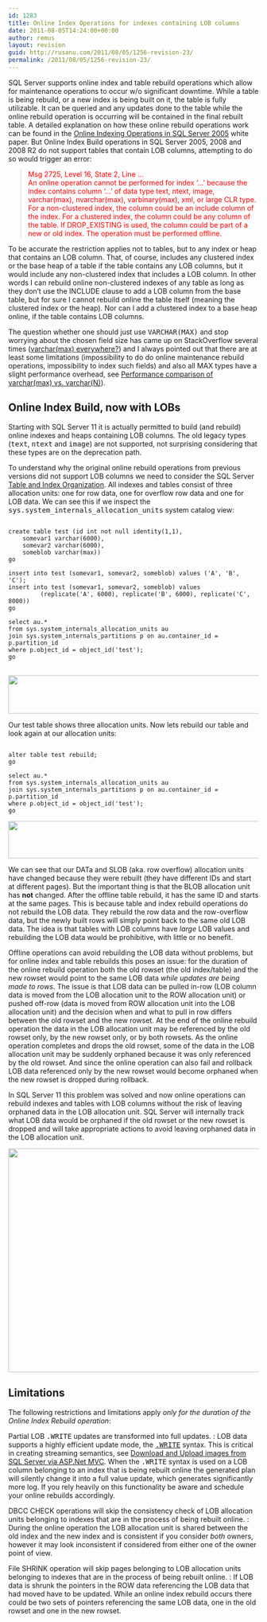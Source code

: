 ```yaml
---
id: 1283
title: Online Index Operations for indexes containing LOB columns
date: 2011-08-05T14:24:00+00:00
author: remus
layout: revision
guid: http://rusanu.com/2011/08/05/1256-revision-23/
permalink: /2011/08/05/1256-revision-23/
---
```

SQL Server supports online index and table rebuild operations which allow for maintenance operations to occur w/o significant downtime. While a table is being rebuild, or a new index is being built on it, the table is fully utilizable. It can be queried and any updates done to the table while the online rebuild operation is occurring will be contained in the final rebuilt table. A detailed explanation on how these online rebuild operations work can be found in the <a href="http://technet.microsoft.com/en-us/library/cc966402.aspx" target="_blank">Online Indexing Operations in SQL Server 2005</a> white paper. But Online Index Build operations in SQL Server 2005, 2008 and 2008 R2 do not support tables that contain LOB columns, attempting to do so would trigger an error:

> <span style="color:red">Msg 2725, Level 16, State 2, Line &#8230;<br /> An online operation cannot be performed for index &#8216;&#8230;&#8217; because the index contains column &#8216;&#8230;&#8217; of data type text, ntext, image, varchar(max), nvarchar(max), varbinary(max), xml, or large CLR type. For a non-clustered index, the column could be an include column of the index. For a clustered index, the column could be any column of the table. If DROP_EXISTING is used, the column could be part of a new or old index. The operation must be performed offline.</span> 

To be accurate the restriction applies not to tables, but to any index or heap that contains an LOB column. That, of course, includes any clustered index or the base heap of a table if the table contains any LOB columns, but it would include any non-clustered index that includes a LOB column. In other words I can rebuild online non-clustered indexes of any table as long as they don&#8217;t use the INCLUDE clause to add a LOB column from the base table, but for sure I cannot rebuild online the table itself (meaning the clustered index or the heap). Nor can I add a clustered index to a base heap online, if the table contains LOB columns.

The question whether one should just use <tt>VARCHAR(MAX)</tt> and stop worrying about the chosen field size has came up on StackOverflow several times (<a href="http://stackoverflow.com/questions/2091284/varcharmax-everywhere" target="_blank">varchar(max) everywhere?</a>) and I always pointed out that there are at least some limitations (impossibility to do do online maintenance rebuild operations, impossibility to index such fields) and also all MAX types have a slight performance overhead, see <a href="http://rusanu.com/2010/03/22/performance-comparison-of-varcharmax-vs-varcharn/" target="_blank">Performance comparison of varchar(max) vs. varchar(N)</a>).

## Online Index Build, now with LOBs

Starting with SQL Server 11 it is actually permitted to build (and rebuild) online indexes and heaps containing LOB columns. The old legacy types (<tt>text</tt>, <tt>ntext</tt> and <tt>image</tt>) are not supported, not surprising considering that these types are on the deprecation path.

To understand why the original online rebuild operations from previous versions did not support LOB columns we need to consider the SQL Server <a href="http://msdn.microsoft.com/en-us/library/ms189051.aspx" target="_blank">Table and Index Organization</a>. All indexes and tables consist of three allocation units: one for row data, one for overflow row data and one for LOB data. We can see this if we inspect the <tt>sys.system_internals_allocation_units</tt> system catalog view:

<pre><code class="prettyprint lang-sql">
create table test (id int not null identity(1,1), 
	somevar1 varchar(6000),
	somevar2 varchar(6000),
	someblob varchar(max))
go

insert into test (somevar1, somevar2, someblob) values ('A', 'B', 'C');
insert into test (somevar1, somevar2, someblob) values 
         (replicate('A', 6000), replicate('B', 6000), replicate('C', 8000))
go

select au.*
from sys.system_internals_allocation_units au
join sys.system_internals_partitions p on au.container_id = p.partition_id
where p.object_id = object_id('test');
go
</code>
</pre>

[<img src="http://rusanu.com/wp-content/uploads/2011/08/oiblob-au.png" alt="" title="oiblob-au" width="600" height="77" class="aligncenter size-full wp-image-1263" />](http://rusanu.com/wp-content/uploads/2011/08/oiblob-au.png)

Our test table shows three allocation units. Now lets rebuild our table and look again at our allocation units:

<pre><code class="prettyprint lang-sql">
alter table test rebuild;
go

select au.*
from sys.system_internals_allocation_units au
join sys.system_internals_partitions p on au.container_id = p.partition_id
where p.object_id = object_id('test');
go
</code></pre>

[<img src="http://rusanu.com/wp-content/uploads/2011/08/oiblob-au-offline.png" alt="" title="oiblob-au-offline" width="600" height="75" class="aligncenter size-full wp-image-1266" />](http://rusanu.com/wp-content/uploads/2011/08/oiblob-au-offline.png)

We can see that our DATa and SLOB (aka. row overflow) allocation units have changed because they were rebuilt (they have different IDs and start at different pages). But the important thing is that the BLOB allocation unit has **not** changed. After the offline table rebuild, it has the same ID and starts at the same pages. This is because table and index rebuild operations do not rebuild the LOB data. They rebuild the row data and the row-overflow data, but the newly built rows will simply point back to the same old LOB data. The idea is that tables with LOB columns have _large_ LOB values and rebuilding the LOB data would be prohibitive, with little or no benefit.

Offline operations can avoid rebuilding the LOB data without problems, but for online index and table rebuilds this poses an issue: for the duration of the online rebuild operation both the old rowset (the old index/table) and the new rowset would point to the same LOB data _while updates are being made to rows_. The issue is that LOB data can be pulled in-row (LOB column data is moved from the LOB allocation unit to the ROW allocation unit) or pushed off-row (data is moved from ROW allocation unit into the LOB allocation unit) and the decision when and what to pull in row differs between the old rowset and the new rowset. At the end of the online rebuild operation the data in the LOB allocation unit may be referenced by the old rowset only, by the new rowset only, or by both rowsets. As the online operation completes and drops the old rowset, some of the data in the LOB allocation unit may be suddenly orphaned because it was only referenced by the old rowset. And since the online operation can also fail and rollback LOB data referenced only by the new rowset would become orphaned when the new rowset is dropped during rollback.

In SQL Server 11 this problem was solved and now online operations can rebuild indexes and tables with LOB columns without the risk of leaving orphaned data in the LOB allocation unit. SQL Server will internally track what LOB data would be orphaned if the old rowset or the new rowset is dropped and will take appropriate actions to avoid leaving orphaned data in the LOB allocation unit.

[<img src="http://rusanu.com/wp-content/uploads/2011/08/oiblob-shared.png" alt="" title="oiblob-shared" width="600" height="450" class="aligncenter size-full wp-image-1278" />](http://rusanu.com/wp-content/uploads/2011/08/oiblob-shared.png)

## Limitations

The following restrictions and limitations apply _only for the duration of the Online Index Rebuild operation_:

Partial LOB <tt>.WRITE</tt> updates are transformed into full updates.
:   LOB data supports a highly efficient update mode, the <tt><a href="http://msdn.microsoft.com/en-us/library/ms177523.aspx" target="_blank" >.WRITE</a></tt> syntax. This is critical in creating streaming semantics, see [Download and Upload images from SQL Server via ASP.Net MVC](http://rusanu.com/2010/12/28/download-and-upload-images-from-sql-server-with-asp-net-mvc/). When the <tt>.WRITE</tt> syntax is used on a LOB column belonging to an index that is being rebuilt online the generated plan will silently change it into a full value update, which generates significantly more log. If you rely heavily on this functionality be aware and schedule your online rebuilds accordingly.

DBCC CHECK operations will skip the consistency check of LOB allocation units belonging to indexes that are in the process of being rebuilt online.
:   During the online operation the LOB allocation unit is shared between the old index and the new index and is consistent if you consider _both_ owners, however it may look inconsistent if considered from either one of the owner point of view.

File SHRINK operation will skip pages belonging to LOB allocation units belonging to indexes that are in the process of being rebuilt online.
:   If LOB data is shrunk the pointers in the ROW data referencing the LOB data that had moved have to be updated. While an online index rebuild occurs there could be two sets of pointers referencing the same LOB data, one in the old rowset and one in the new rowset.